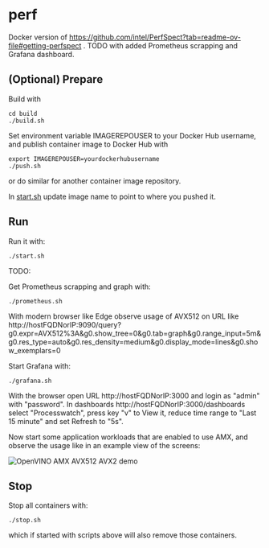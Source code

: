 # perf

Docker version of https://github.com/intel/PerfSpect?tab=readme-ov-file#getting-perfspect . TODO with added Prometheus scrapping and Grafana dashboard.

## (Optional) Prepare

Build with

```
cd build
./build.sh
```

Set environment variable IMAGEREPOUSER to your Docker Hub username, and publish container image to Docker Hub with

```
export IMAGEREPOUSER=yourdockerhubusername
./push.sh
```

or do similar for another container image repository.

In [start.sh](./start.sh) update image name to point to where you pushed it.

## Run

Run it with:

```
./start.sh
```

TODO:

Get Prometheus scrapping and graph with:

```
./prometheus.sh
```

With modern browser like Edge observe usage of AVX512 on URL like http://hostFQDNorIP:9090/query?g0.expr=AVX512%3A&g0.show_tree=0&g0.tab=graph&g0.range_input=5m&g0.res_type=auto&g0.res_density=medium&g0.display_mode=lines&g0.show_exemplars=0

Start Grafana with:

```
./grafana.sh
```

With the browser open URL http://hostFQDNorIP:3000 and login as "admin" with "password". In dashboards http://hostFQDNorIP:3000/dashboards select "Processwatch", press key "v" to View it, reduce time range to "Last 15 minute" and set Refresh to "5s".

Now start some application workloads that are enabled to use AMX, and observe the usage like in an example view of the screens:

![OpenVINO AMX AVX512 AVX2 demo](./openvino-amx.png)

## Stop

Stop all containers with:

```
./stop.sh
```

which if started with scripts above will also remove those containers.
